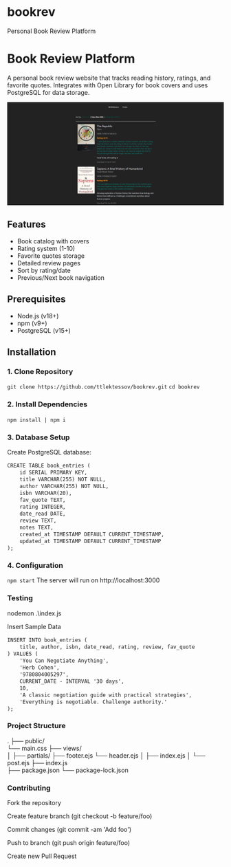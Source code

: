 # bookrev
Personal Book Review Platform

# Book Review Platform

A personal book review website that tracks reading history, ratings, and favorite quotes. Integrates with Open Library for book covers and uses PostgreSQL for data storage.

![Screenshot](/public/screenshot.png)

## Features
- Book catalog with covers
- Rating system (1-10)
- Favorite quotes storage
- Detailed review pages
- Sort by rating/date
- Previous/Next book navigation

## Prerequisites
- Node.js (v18+)
- npm (v9+)
- PostgreSQL (v15+)

## Installation

### 1. Clone Repository
`git clone https://github.com/ttlektessov/bookrev.git`
`cd bookrev`
### 2. Install Dependencies
`npm install | npm i`
### 3. Database Setup
Create PostgreSQL database:
```
CREATE TABLE book_entries (
    id SERIAL PRIMARY KEY,
    title VARCHAR(255) NOT NULL,
    author VARCHAR(255) NOT NULL,
    isbn VARCHAR(20),
    fav_quote TEXT,
    rating INTEGER,
    date_read DATE,
    review TEXT,
    notes TEXT,
    created_at TIMESTAMP DEFAULT CURRENT_TIMESTAMP,
    updated_at TIMESTAMP DEFAULT CURRENT_TIMESTAMP
);
```
### 4. Configuration
`npm start`
The server will run on http://localhost:3000

### Testing
nodemon .\index.js

Insert Sample Data
```
INSERT INTO book_entries (
    title, author, isbn, date_read, rating, review, fav_quote
) VALUES (
    'You Can Negotiate Anything',
    'Herb Cohen',
    '9780804005297',
    CURRENT_DATE - INTERVAL '30 days',
    10,
    'A classic negotiation guide with practical strategies',
    'Everything is negotiable. Challenge authority.'
);
```

### Project Structure
.
├── public/          
    └── main.css
├── views/           
│   ├── partials/
        ├── footer.ejs
        └── header.ejs
│   ├── index.ejs
│   └── post.ejs
├── index.js         
├── package.json
└── package-lock.json    


### Contributing
Fork the repository

Create feature branch (git checkout -b feature/foo)

Commit changes (git commit -am 'Add foo')

Push to branch (git push origin feature/foo)

Create new Pull Request